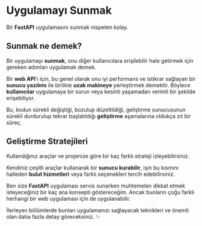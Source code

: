 # Uygulamayı Sunmak

Bir **FastAPI** uygulamasını sunmak nispeten kolay.

## Sunmak ne demek?

Bir uygulamayı **sunmak**, onu diğer kullanıcılara erişilebilir hale getirmek için gereken adımları uygulamak demek.

Bir **web API**'ı için, bu genel olarak onu iyi performans ve istikrar sağlayan bir **sunucu yazılımı** ile birlikte **uzak makineye** yerleştirmek demektir. Böylece **kullanıcılar** uygulamaya bir sorun veya kesinti yaşamadan verimli bir şekilde erişebiliyor.

Bu, kodun sürekli değiştiği, bozulup düzeltildiği, geliştirme sunucusunun sürekli durdurulup tekrar başlatıldığı **geliştirme** aşamalarına oldukça zıt bir süreç.

## Geliştirme Stratejileri

Kullandığınız araçlar ve projenize göre bir kaç farklı strateji izleyebilirsiniz.

Kendiniz çeşitli araçlar kullanarak bir **sunucu kurabilir**, işin bu kısmını halleden **bulut hizmetleri** veya farklı seçenekleri tercih edebilirsiniz.

Ben size **FastAPI** uygulaması servis sunarken muhtemelen dikkat etmek isteyeceğiniz bir kaç ana konsepti göstereceğim. Ancak bunların çoğu farklı herhangi bir web uygulaması için de uygulanabilir.

İlerleyen bölümlerde bunları uygulamanızı sağlayacak teknikleri ve önemli olan daha fazla detay göreceksiniz. ✨
